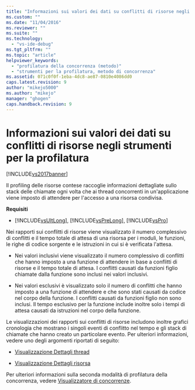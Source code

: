 ```yaml
---
title: "Informazioni sui valori dei dati su conflitti di risorse negli strumenti per la profilatura | Microsoft Docs"
ms.custom: ""
ms.date: "11/04/2016"
ms.reviewer: ""
ms.suite: ""
ms.technology: 
  - "vs-ide-debug"
ms.tgt_pltfrm: ""
ms.topic: "article"
helpviewer_keywords: 
  - "profilatura della concorrenza (metodo)"
  - "strumenti per la profilatura, metodo di concorrenza"
ms.assetid: 071c0f0f-1eba-4dc8-ae87-0810e4086dd0
caps.latest.revision: 9
author: "mikejo5000"
ms.author: "mikejo"
manager: "ghogen"
caps.handback.revision: 9
---
```

# Informazioni sui valori dei dati su conflitti di risorse negli strumenti per la profilatura
[!INCLUDE[vs2017banner](../code-quality/includes/vs2017banner.md)]

Il profiling delle risorse contese raccoglie informazioni dettagliate sullo stack delle chiamate ogni volta che ai thread concorrenti in un'applicazione viene imposto di attendere per l'accesso a una risorsa condivisa.  
  
 **Requisiti**  
  
-   [!INCLUDE[vsUltLong](../code-quality/includes/vsultlong_md.md)], [!INCLUDE[vsPreLong](../code-quality/includes/vsprelong_md.md)], [!INCLUDE[vsPro](../code-quality/includes/vspro_md.md)]  
  
 Nei rapporti sui conflitti di risorse viene visualizzato il numero complessivo di conflitti e il tempo totale di attesa di una risorsa per i moduli, le funzioni, le righe di codice sorgente e le istruzioni in cui si è verificata l'attesa.  
  
-   Nei valori inclusivi viene visualizzato il numero complessivo di conflitti che hanno imposto a una funzione di attendere in base a conflitti di risorse e il tempo totale di attesa.  I conflitti causati da funzioni figlio chiamate dalla funzione sono inclusi nei valori inclusivi.  
  
-   Nei valori esclusivi è visualizzato solo il numero di conflitti che hanno imposto a una funzione di attendere e che sono stati causati da codice nel corpo della funzione.  I conflitti causati da funzioni figlio non sono inclusi.  Il tempo esclusivo per la funzione include inoltre solo i tempi di attesa causati da istruzioni nel corpo della funzione.  
  
 Le visualizzazioni dei rapporti sui conflitti di risorse includono inoltre grafici cronologia che mostrano i singoli eventi di conflitto nel tempo e gli stack di chiamate che hanno creato un particolare evento.  Per ulteriori informazioni, vedere uno degli argomenti riportati di seguito:  
  
-   [Visualizzazione Dettagli thread](../profiling/thread-details-view-contention-data.md)  
  
-   [Visualizzazione Dettagli risorsa](../profiling/resource-details-view-contention-data.md)  
  
 Per ulteriori informazioni sulla seconda modalità di profilatura della concorrenza, vedere [Visualizzatore di concorrenze](../profiling/concurrency-visualizer.md).